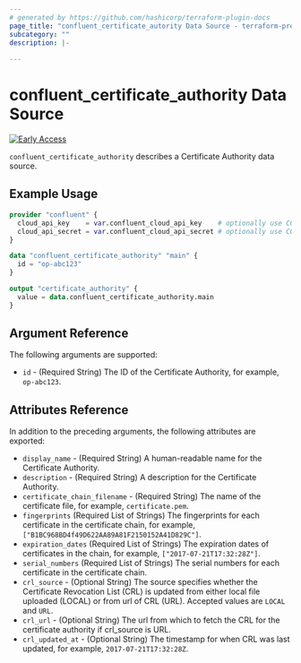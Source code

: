 ```yaml
---
# generated by https://github.com/hashicorp/terraform-plugin-docs
page_title: "confluent_certificate_autority Data Source - terraform-provider-confluent"
subcategory: ""
description: |-
   
---
```


# confluent_certificate_authority Data Source

[![Early Access](https://img.shields.io/badge/Lifecycle%20Stage-Early%20Access-%2300afba)](https://docs.confluent.io/cloud/current/api.html#section/Versioning/API-Lifecycle-Policy)

`confluent_certificate_authority` describes a Certificate Authority data source.

## Example Usage

```terraform
provider "confluent" {
  cloud_api_key    = var.confluent_cloud_api_key    # optionally use CONFLUENT_CLOUD_API_KEY env var
  cloud_api_secret = var.confluent_cloud_api_secret # optionally use CONFLUENT_CLOUD_API_SECRET env var
}

data "confluent_certificate_authority" "main" {
  id = "op-abc123"
}

output "certificate_authority" {
  value = data.confluent_certificate_authority.main
}
```

<!-- schema generated by tfplugindocs -->
## Argument Reference

The following arguments are supported:

- `id` - (Required String) The ID of the Certificate Authority, for example, `op-abc123`.

## Attributes Reference

In addition to the preceding arguments, the following attributes are exported:

- `display_name` - (Required String) A human-readable name for the Certificate Authority.
- `description` - (Required String) A description for the Certificate Authority.
- `certificate_chain_filename` - (Required String) The name of the certificate file, for example, `certificate.pem`.
- `fingerprints` (Required List of Strings) The fingerprints for each certificate in the certificate chain, for example, `["B1BC968BD4f49D622AA89A81F2150152A41D829C"]`.
- `expiration_dates` (Required List of Strings) The expiration dates of certificates in the chain, for example, `["2017-07-21T17:32:28Z"]`.
- `serial_numbers` (Required List of Strings) The serial numbers for each certificate in the certificate chain.
- `crl_source` - (Optional String) The source specifies whether the Certificate Revocation List (CRL) is updated from either local file uploaded (LOCAL) or from url of CRL (URL). Accepted values are `LOCAL` and `URL`.
- `crl_url` - (Optional String) The url from which to fetch the CRL for the certificate authority if crl_source is URL.
- `crl_updated_at` - (Optional String) The timestamp for when CRL was last updated, for example, `2017-07-21T17:32:28Z`.
